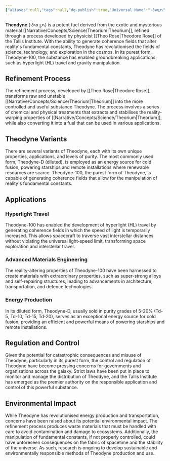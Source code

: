 ```yaml
---
{"aliases":null,"tags":null,"dg-publish":true,"Universal Name":"·𐑔𐑰𐑴𐑛𐑲𐑯","permalink":"/narrative/concepts/science/theodyne/","dgPassFrontmatter":true}
---
```


**Theodyne** (·𐑔𐑰𐑴 𐑛𐑲𐑯) is a potent fuel derived from the exotic and mysterious material [[Narrative/Concepts/Science/Theorium\|Theorium]], refined through a process developed by physicist [[Theo Rose\|Theodore Rose]] of the Tallis Institute. With the ability to generate coherence fields that alter reality's fundamental constants, Theodyne has revolutionised the fields of science, technology, and exploration in the cosmos. In its purest form, Theodyne-100, the substance has enabled groundbreaking applications such as hyperlight (HL) travel and gravity manipulation.

## Refinement Process

The refinement process, developed by [[Theo Rose\|Theodore Rose]], transforms raw and unstable [[Narrative/Concepts/Science/Theorium\|Theorium]] into the more controlled and useful substance Theodyne. The process involves a series of chemical and physical treatments that extracts and stabilises the reality-warping properties of [[Narrative/Concepts/Science/Theorium\|Theorium]], while also converting it into a fuel that can be used in various applications.

## Theodyne Variants

There are several variants of Theodyne, each with its own unique properties, applications, and levels of purity. The most commonly used form, Theodyne-D (diluted), is employed as an energy source for cold fusion, powering starships and remote installations where renewable resources are scarce. Theodyne-100, the purest form of Theodyne, is capable of generating coherence fields that allow for the manipulation of reality's fundamental constants.

## Applications

### Hyperlight Travel

Theodyne-100 has enabled the development of hyperlight (HL) travel by generating coherence fields in which the speed of light is temporarily increased. This allows spacecraft to traverse vast interstellar distances without violating the universal light-speed limit, transforming space exploration and interstellar travel.

### Advanced Materials Engineering

The reality-altering properties of Theodyne-100 have been harnessed to create materials with extraordinary properties, such as super-strong alloys and self-repairing structures, leading to advancements in architecture, transportation, and defence technologies.

### Energy Production

In its diluted form, Theodyne-D, usually sold in purity grades of 5-20% (Td-5, Td-10, Td-15, Td-20), serves as an exceptional energy source for cold fusion, providing an efficient and powerful means of powering starships and remote installations.

## Regulation and Control

Given the potential for catastrophic consequences and misuse of Theodyne, particularly in its purest form, the control and regulation of Theodyne have become pressing concerns for governments and organisations across the galaxy. Strict laws have been put in place to monitor and manage the distribution of Theodyne, and the Tallis Institute has emerged as the premier authority on the responsible application and control of this powerful substance.

## Environmental Impact

While Theodyne has revolutionised energy production and transportation, concerns have been raised about its potential environmental impact. The refinement process produces waste materials that must be handled with care to avoid contamination and damage to ecosystems. Additionally, the manipulation of fundamental constants, if not properly controlled, could have unforeseen consequences on the fabric of spacetime and the stability of the universe. As such, research is ongoing to develop sustainable and environmentally responsible methods of Theodyne production and use.